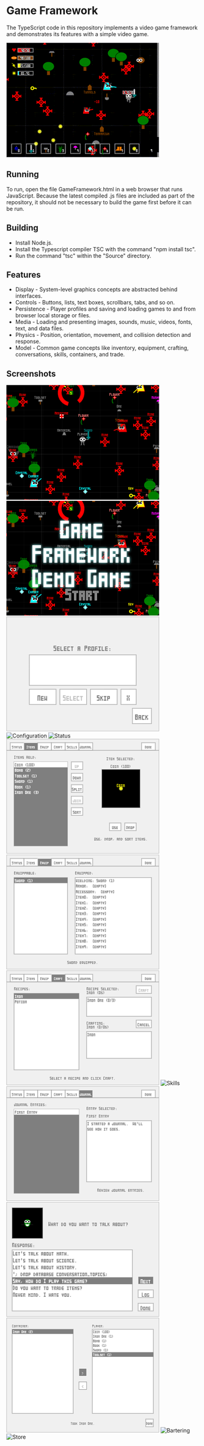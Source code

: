 Game Framework
==============

The TypeScript code in this repository implements a video game framework and demonstrates its features with a simple video game.

<img src="Screenshots/Recording-Gameplay.gif"></img>

Running
-------

To run, open the file GameFramework.html in a web browser that runs JavaScript.  Because the latest compiled .js files are included as part of the repository, it should not be necessary to build the game first before it can be run.


Building
--------

* Install Node.js.
* Install the Typescript compiler TSC with the command "npm install tsc".
* Run the command "tsc" within the "Source" directory.


Features
--------

* Display - System-level graphics concepts are abstracted behind interfaces.
* Controls - Buttons, lists, text boxes, scrollbars, tabs, and so on.
* Persistence - Player profiles and saving and loading games to and from browser local storage or files.
* Media - Loading and presenting images, sounds, music, videos, fonts, text, and data files.
* Physics - Position, orientation, movement, and collision detection and response.
* Model - Common game concepts like inventory, equipment, crafting, conversations, skills, containers, and trade.


Screenshots
-----------

![Gameplay](/Screenshots/Screenshot-Gameplay.png?raw=true "Gameplay")
![Title](/Screenshots/Screenshot-Title.png?raw=true "Title")
![Profile_Select](/Screenshots/Screenshot-Profile_Select.png?raw=true "Profile Select")
![Configuration](/Screenshots/Screenshot-Configuration.png?raw=true "Configuration")
![Status](/Screenshots/Screenshot-Status.png?raw=true "Status")
![Inventory](/Screenshots/Screenshot-Inventory.png?raw=true "Inventory")
![Equipment](/Screenshots/Screenshot-Equipment.png?raw=true "Equipment")
![Crafting](/Screenshots/Screenshot-Crafting.png?raw=true "Crafting")
![Skills](/Screenshots/Screenshot-Skills.png?raw=true "Skills")
![Journal](/Screenshots/Screenshot-Journal.png?raw=true "Journal")
![Conversation](/Screenshots/Screenshot-Conversation.png?raw=true "Conversation")
![Container](/Screenshots/Screenshot-Container.png?raw=true "Container")
![Bartering](/Screenshots/Screenshot-Bartering.png?raw=true "Bartering")
![Store](/Screenshots/Screenshot-Store.png?raw=true "Store")
